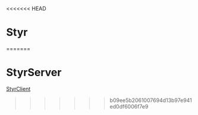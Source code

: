 <<<<<<< HEAD
# Styr
=======
# StyrServer
[StyrClient](https://github.com/villor/StyrClient)
>>>>>>> b09ee5b2061007694d13b97e941ed0df6006f7e9
